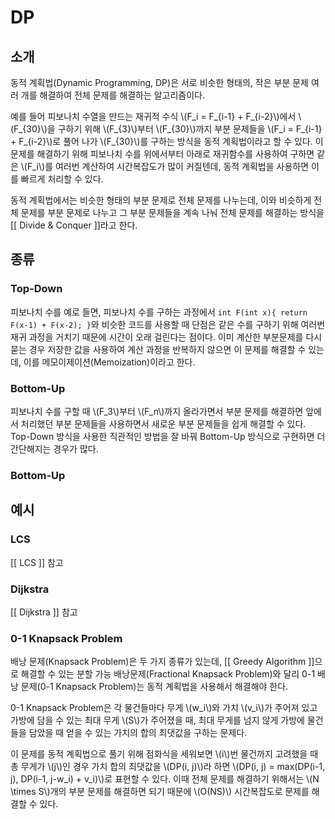 # DP

## 소개
동적 계획법(Dynamic Programming, DP)은 서로 비슷한 형태의, 작은 부분 문제 여러 개를 해결하여 전체 문제를 해결하는 알고리즘이다. 

예를 들어 피보나치 수열을 만드는 재귀적 수식 \\(F_i = F_{i-1} + F_{i-2}\\)에서 \\(F_{30}\\)을 구하기 위해 \\(F_{3}\\)부터 \\(F_{30}\\)까지 부분 문제들을 \\(F_i = F_{i-1} + F_{i-2}\\)로 풀어 나가 \\(F_{30}\\)를 구하는 방식을 동적 계획법이라고 할 수 있다. 이 문제를 해결하기 위해 피보나치 수를 위에서부터 아래로 재귀함수를 사용하여 구하면 같은 \\(F_i\\)를 여러번 계산하여 시간복잡도가 많이 커질텐데, 동적 계획법을 사용하면 이를 빠르게 처리할 수 있다.

동적 계획법에서는 비슷한 형태의 부분 문제로 전체 문제를 나누는데, 이와 비슷하게 전체 문제를 부분 문제로 나누고 그 부분 문제들을 계속 나눠 전체 문제를 해결하는 방식을 [[ Divide & Conquer ]]라고 한다.

## 종류

### Top-Down
피보나치 수를 예로 들면, 피보나치 수를 구하는 과정에서 `int F(int x){ return F(x-1) + F(x-2); }`와 비슷한 코드를 사용할 때 단점은 같은 수를 구하기 위해 여러번 재귀 과정을 거치기 때문에 시간이 오래 걸린다는 점이다. 이미 계산한 부분문제를 다시 묻는 경우 저장한 값을 사용하여 계산 과정을 반복하지 않으면 이 문제를 해결할 수 있는데, 이를 메모이제이션(Memoization)이라고 한다. 

### Bottom-Up
피보나치 수를 구할 때 \\(F_3\\)부터 \\(F_n\\)까지 올라가면서 부분 문제를 해결하면 앞에서 처리했던 부분 문제들을 사용하면서 새로운 부분 문제들을 쉽게 해결할 수 있다. Top-Down 방식을 사용한 직관적인 방법을 잘 바꿔 Bottom-Up 방식으로 구현하면 더 간단해지는 경우가 많다.

### Bottom-Up

## 예시

### LCS
[[ LCS ]] 참고

### Dijkstra
[[ Dijkstra ]] 참고

### 0-1 Knapsack Problem
배낭 문제(Knapsack Problem)은 두 가지 종류가 있는데, [[ Greedy Algorithm ]]으로 해결할 수 있는 분할 가능 배낭문제(Fractional Knapsack Problem)와 달리 0-1 배낭 문제(0-1 Knapsack Problem)는 동적 계획법을 사용해서 해결해야 한다.

0-1 Knapsack Problem은 각 물건들마다 무게 \\(w_i\\)와 가치 \\(v_i\\)가 주어져 있고 가방에 담을 수 있는 최대 무게 \\(S\\)가 주어졌을 때, 최대 무게를 넘지 않게 가방에 물건들을 담았을 때 얻을 수 있는 가치의 합의 최댓값을 구하는 문제다.

이 문제를 동적 계획법으로 풀기 위해 점화식을 세워보면 \\(i\\)번 물건까지 고려했을 때 총 무게가 \\(j\\)인 경우 가치 합의 최댓값을 \\(DP(i, j)\\)라 하면 \\(DP(i, j) = max(DP(i-1, j), DP(i-1, j-w_i) + v_i)\\)로 표현할 수 있다. 이때 전체 문제를 해결하기 위해서는 \\(N \times S\\)개의 부분 문제를 해결하면 되기 때문에 \\(O(NS)\\) 시간복잡도로 문제를 해결할 수 있다.
